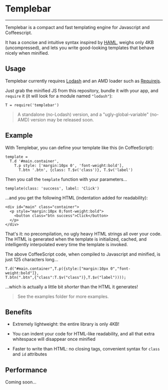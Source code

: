 # Templebar

---

Templebar is a compact and fast templating engine for Javascript and
Coffeescript.

It has a concise and intuitive syntax inspired by [HAML](http://haml.info/),
weighs only 4KB (uncompressed), and lets you write good-looking templates that behave nicely when minified.


## Usage

Templebar currently requires [Lodash](http://lodash.com/) and an
AMD loader such as [Requirejs](http://requirejs.org/).

Just grab the minified JS from this repository, bundle it with your app,
and `require` it (it will look for a module named `"lodash"`):

    T = require('templebar')

> A standalone (no-Lodash) version, and a "ugly-global-variable" (no-AMD)
> version may be released soon.


## Example

With Templebar, you can define your template like this (in CoffeeScript):

    template =
      T.d '#main.container',
        T.p style: ['margin:10px 0', 'font-weight:bold'],
          T.btn '.btn', {class: T.$v('class')}, T.$v('label')

Then you call the `template` function with your parameters...

    template(class: 'success', label: 'Click')

...and you get the following HTML (indentation added for readability):

    <div id="main" class="container">
      <p style="margin:10px 0;font-weight:bold">
        <button class="btn success">Click</button>
      </p>
    </div>

That's it: no precompilation, no ugly heavy HTML strings all over your code. The HTML is generated when the template is initialized, cached, and
intelligently interpolated every time the template is invoked.

The above CoffeeScript code, when compiled to Javascript and minified,
is just 125 characters long...

    T.d("#main.container",T.p({style:["margin:10px 0","font-weight:bold"]},
    T.btn(".btn",{"class":T.$v("class")},T.$v("label"))));

...which is actually a little bit _shorter_ than the HTML it generates!


> See the examples folder for more examples.


## Benefits

  * Extremely lightweight: the entire library is only 4KB!

  * You can indent your code for HTML-like readability, and all that extra
  whitespace will disappear once minified

  * Faster to write than HTML: no closing tags, convenient syntax for
  `class` and `id` attributes


## Performance

Coming soon...
